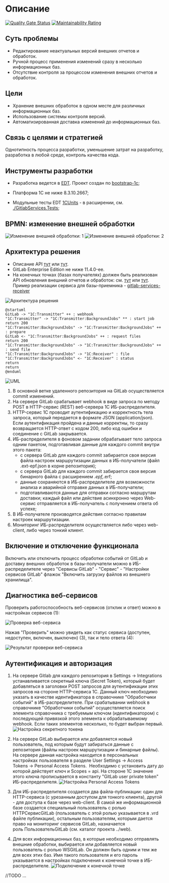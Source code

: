 # Описание

[![Quality Gate Status](https://sonar.openbsl.ru/api/project_badges/measure?project=gitlab-services&metric=alert_status)](https://sonar.openbsl.ru/dashboard?id=gitlab-services)
[![Maintainability Rating](https://sonar.openbsl.ru/api/project_badges/measure?project=gitlab-services&metric=sqale_rating)](https://sonar.openbsl.ru/dashboard?id=gitlab-services)

## Суть проблемы

* Редактирование неактуальных версий внешних отчетов и обработок.
* Ручной процесс применения изменений сразу в несколько информационных баз.
* Отсутствие контроля за процессом изменения внешних отчетов и обработок.

## Цели

* Хранение внешних обработок в одном месте для различных информационных баз.
* Использование системы контроля версий.
* Автоматизированная доставка изменений до информационных баз.

## Связь с целями и стратегией

Однотипность процесса разработки, уменьшение затрат на разработку, разработка в любой среде, контроль качества кода.

## Инструменты разработки

* Разработка ведется в [EDT](https://releases.1c.ru/project/DevelopmentTools10). Проект создан по [bootstrap-1c](https://github.com/astrizhachuk/bootstrap-1c);

* Платформа 1С не ниже 8.3.10.2667;

* Модульные тесты EDT [1CUnits](https://github.com/DoublesunRUS/ru.capralow.dt.unit.launcher) - в расширении, см. [./GitlabServices.Tests](./GitlabServices.Tests);

## BPMN: изменение внешней обработки

![Изменение внешней обработки: 1](./doc/images/ВнешниеОбработки.png)
![Изменение внешней обработки: 2](./doc/images/ВнешниеОбработки-2.png)

## Архитектура решения

* Описание API [тут](https://app.swaggerhub.com/apis-docs/astrizhachuk/gitlab-services/1.0.0) или [тут](./api-gitlab-services.yaml).
* GitLab Enterprise Edition не ниже 11.4.0-ee.
* На конечных точках (базах получателях) должен быть реализован API обновления внешний отчетов и обработок: см. [тут](https://app.swaggerhub.com/apis-docs/astrizhachuk/gitlab-services-receiver/1.0.0) или [тут](./api-receiver.yaml). Пример реализации сервиса для базы-приемника - [gitlab-services-receiver](https://github.com/astrizhachuk/gitlab-services-receiver)

![Архитектура решения](./doc/images/GitLab-1C-Services.jpg)

```plantuml
@startuml
GitLab -> "1C:Transmitter" ++ : webhook
"1C:Transmitter" -> "1C:Transmitter:BackgroundJobs" ** : start job
return 200
"1C:Transmitter:BackgroundJobs" -> "1C:Transmitter:BackgroundJobs" ++ : prepare
GitLab <- "1C:Transmitter:BackgroundJobs" ++ : request files
return 200
"1C:Transmitter:BackgroundJobs" -> "1C:Transmitter:BackgroundJobs" ++ : send file
"1C:Transmitter:BackgroundJobs" -> "1C:Receiver" : file
"1C:Transmitter:BackgroundJobs" <- "1C:Receiver" : status
return
return
@enduml
```

![UML](./doc/images/UML.png)

1. В основной ветке удаленного репозитория на GitLab осуществляется commit изменений.
2. На сервере GitLab срабатывает webhook в виде запроса по методу POST в HTTP-сервис (REST) веб-сервера 1С ИБ-распределителя.
3. HTTP-сервис 1С проводит аутентификацию и корректность тела запроса, который передается в формате JSON (application/json). Если аутентификация пройдена и данные корректны, то сразу возвращается HTTP-ответ с кодом 200, либо код ошибки и соединение с GitLab закрывается.
4. ИБ-распределителя в фоновом задании обрабатывает тело запроса одним пакетом, подготавливая данные для каждого commit внутри этого пакета:
    * с сервера GitLab для каждого commit забирается своя версия файла настроек маршрутизации данных в ИБ-получатели (файл .ext-epf.json в корне репозитория);
    * с сервера GitLab для каждого commit забирается своя версия бинарного файла с расширением *.epf,*.erf;
    * данные сохраняются в ИБ-распределителе для возможности анализа и аварийной отправке данных в ИБ-получатели;
    * подготавливаются данные для отправки согласно маршрутам доставки;
    каждый файл или действие асинхронно через Web-сервис отправляется в ИБ-получатель с получением ответа об успехе;
5. В ИБ-получателе производятся действия согласно правилам настроек маршрутизации.
6. Мониторинг ИБ-распределителя осуществляется либо через web-client, либо через тонкий клиент.

## Включение и отключение функционала

Включить или отключить процесс обработки событий от GitLab и доставку внешних обработок в базы-получатели можно в ИБ-распределителе через "Сервисы GitLab" - "Сервис" - "Настройки сервисов GitLab" флажок "Включить загрузку файлов из внешнего хранилища".

## Диагностика веб-сервисов

Проверить работоспособность веб-сервисов (отклик и ответ) можно в настройках сервисов (1):

![Проверка веб-сервиса](./doc/images/ПроверкаВебСервиса.png)

Нажав "Проверить" можно увидеть как статус сервиса (доступен, недоступен, включен, выключен) (3), так и тело ответа (4):

![Результат проверки веб-сервиса](./doc/images/РезультатПроверкиВебСервисаУспех.png)

## Аутентификация и авторизация

1. На сервере Gitlab для каждого репозитория в Settings → Integrations устанавливается секретный ключа (Secret Token), который будет добавляться в заголовки POST запросов для аутентификации этих запросов на стороне HTTP-сервиса 1С. Данный ключ  необходимо указать в качестве идентификатора в справочнике "Обработчики событий" в ИБ-распределителе. При срабатывании webhook в справочнике "Обработчики событий" осуществляется поиск элемента справочника с требуемым ключом (идентификатором) с последующей привязкой этого элемента к обрабатываемому webhook. Если таких элементов несколько, то будет выбран первый.
![Настройка секретного токена](./doc/images/СекретныйТокенОбработчикиСобытий.png)

2. На сервере GitLab выбирается или добавляется новый пользователь, под которым будут забираться данные с репозитория (файлы настроек маршрутизации и бинарные файлы). На сервере данная настройка находится в персональных настройках пользователя в разделе User Settings → Access Tokens → Personal Access Tokens.  Необходимо с установить дату до которой действует ключ и Scopes = api. На стороне 1C значение этого ключа прописывается в константу "GitLab user private token" ИБ-распределителя.
![Настройка Personal Access Tokens](./doc/images/PersonalAccessTokens.png)

3. Для ИБ-распределителя создается два файла-публикации: один для HTTP-сервиса (с урезанным доступом для тонкого клиента), другой - для доступа к базе через web-client. В самой же информационной базе создается специальный пользователь с ролью HTTPСервисGitLab (пользователь с этой ролью указывается в .vrd файле публикации), остальным пользователям, которым дается право на мониторинг сервисов GitLab, назначается роль ПользовательGitLab (см. каталог проекта ../web).

4. Для всех информационных баз, в которые необходимо отправлять внешние обработки, выбирается или добавляется новый пользователь с ролью WSGitLab. Он должен быть одним и тем же для всех этих баз. Имя такого пользователя и его пароль указывается в настройках подключения к конечной точке в ИБ-распределителе.
![Подключение к конечной точке](./doc/images/ПодключениеККонечнойТочке.png)

//TODO ...